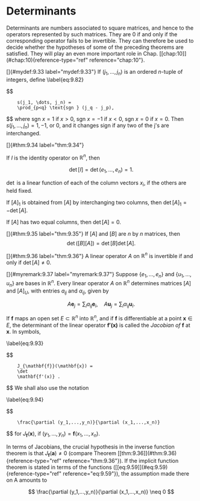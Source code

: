 # Determinants

Determinants are numbers associated to square matrices, and hence to the
operators represented by such matrices. They are 0 if and only if the
corresponding operator fails to be invertible. They can therefore be
used to decide whether the hypotheses of some of the preceding theorems
are satisfied. They will play an even more important role in Chap.
\[\[chap:10\]](#chap:10){reference-type="ref" reference="chap:10"}.

<!-- ::: mydef -->
[]{#mydef:9.33 label="mydef:9.33"} If $(j_1, \dots, j_n)$ is an ordered
$n$-tuple of integers, define 
\label{eq:9.82}

$$

        s(j_1, \dots, j_n) =
        \prod_{p<q} \text{sgn } (j_q - j_p),
$$
 where sgn $x = 1$ if
$x > 0$, sgn $x = -1$ if $x < 0$, sgn $x = 0$ if $x = 0$. Then
$s(j_1, ... ,j_n) = 1, -1$, or $0$, and it changes sign if any two of
the j's are interchanged.
<!-- ::: -->

<!-- ::: thm -->
[]{#thm:9.34 label="thm:9.34"}

<!-- ::: asparaenum -->
If $I$ is the identity operator on $\mathbb{R}^n$, then

$$
\det [I] = \det ( e_1, \dots , e_n) = 1.
$$


$\det$ is a linear function of each of the column vectors $x_i$, if the
others are held fixed.

If $[A]_1$ is obtained from $[A]$ by interchanging two columns, then
$\det [A]_1 = -\det [A]$.

If $[A]$ has two equal columns, then $\det [A]= 0$.
<!-- ::: -->
<!-- ::: -->

<!-- ::: thm -->
[]{#thm:9.35 label="thm:9.35"} If $[A]$ and $[B]$ are $n$ by $n$
matrices, then 
$$
\det ([B][A]) = \det [B] \det [A].
$$

<!-- ::: -->

<!-- ::: thm -->
[]{#thm:9.36 label="thm:9.36"} A linear operator $A$ on $\mathbb{R}^n$ is
invertible if and only if $\det [A] \neq 0$.
<!-- ::: -->

<!-- ::: myremark -->
[]{#myremark:9.37 label="myremark:9.37"} Suppose $\{e_1, ... , e_n\}$
and $\{u_1, ... , u_n\}$ are bases in $\mathbb{R}^n$. Every linear operator $A$
on $\mathbb{R}^n$ determines matrices $[A]$ and $[A]_U$, with entries $a_{ij}$
and $\alpha_{ij}$, given by

$$
A \mathbf{e}_j = \sum_{i} a_{ij} \mathbf{e}_i ,
        \quad
        A \mathbf{u}_j = \sum_{i} \alpha_{ij} \mathbf{u}_i .
$$

<!-- ::: -->

<!-- ::: mydef -->
If $\mathbf{f}$ maps an open set $E \subset \mathbb{R}^n$ into $\mathbb{R}^n$, and if
$\mathbf{f}$ is differentiable at a point $\mathbf{x} \in E$, the
determinant of the linear operator $\mathbf{f'(x)}$ is called the
*Jacobian of* $\mathbf{f}$ at $\mathbf{x}$. In symbols,

\label{eq:9.93}

$$

        J_{\mathbf{f}}(\mathbf{x}) =
        \det
        \mathbf{f'(x)} .
$$
 We shall also use the notation

\label{eq:9.94}

$$

        \frac{\partial (y_1,...,y_n)}{\partial (x_1,...,x_n)}
$$
 for
$J_{\mathbf{f}} (\mathbf{x})$, if
$(y_1, ... , y_n) = \mathbf{f} (x_1, ... , x_n)$.

In terms of Jacobians, the crucial hypothesis in the inverse function
theorem is that $J_{\mathbf{f}}(\mathbf{a}) \neq 0$ (compare Theorem
\[\[thm:9.36\]](#thm:9.36){reference-type="ref" reference="thm:9.36"}).
If the implicit function theorem is stated in terms of the functions
(\[\[eq:9.59\]](#eq:9.59){reference-type="ref" reference="eq:9.59"}), the
assumption made there on A amounts to

$$
\frac{\partial (y_1,...,y_n)}{\partial (x_1,...,x_n)}
        \neq 0
$$

<!-- ::: -->
